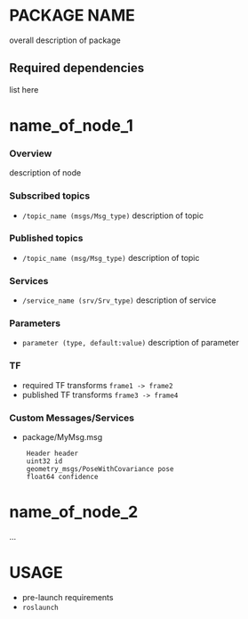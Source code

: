# PACKAGE NAME

overall description of package

## Required dependencies
list here

name_of_node_1
=========

### Overview
description of node

### Subscribed topics
* `/topic_name (msgs/Msg_type)` description of topic

### Published topics
* `/topic_name (msg/Msg_type)` description of topic

### Services
* `/service_name (srv/Srv_type)` description of service

### Parameters
* `parameter (type, default:value)` description of parameter

### TF
* required TF transforms `frame1 -> frame2`
* published TF transforms `frame3 -> frame4`

### Custom Messages/Services
 * package/MyMsg.msg

        Header header
        uint32 id
        geometry_msgs/PoseWithCovariance pose
        float64 confidence


name_of_node_2
=========
...



USAGE
=====
* pre-launch requirements
* `roslaunch`
